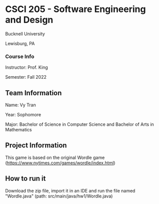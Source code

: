 # CSCI 205 - Software Engineering and Design 
Bucknell University

Lewisburg, PA

### Course Info

Instructor: Prof. King

Semester: Fall 2022

## Team Information

Name: Vy Tran

Year: Sophomore

Major: Bachelor of Science in Computer Science and Bachelor of Arts in Mathematics

## Project Information

This game is based on the original Wordle game (https://www.nytimes.com/games/wordle/index.html)

## How to run it

Download the zip file, import it in an IDE and run the file named "Wordle.java" (path: src/main/java/hw1/Wordle.java)
